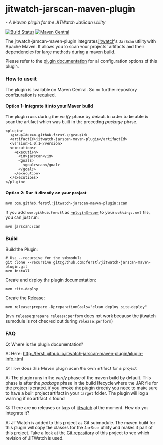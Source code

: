 # jitwatch-jarscan-maven-plugin
*- A Maven plugin for the JITWatch JarScan Utility*

[![Build Status](https://travis-ci.org/ferstl/jitwatch-jarscan-maven-plugin.svg?branch=master)](https://travis-ci.org/ferstl/jitwatch-jarscan-maven-plugin) [![Maven Central](https://maven-badges.herokuapp.com/maven-central/com.github.ferstl/jitwatch-jarscan-maven-plugin/badge.svg)](https://maven-badges.herokuapp.com/maven-central/com.github.ferstl/jitwatch-jarscan-maven-plugin)

The jitwatch-jarscan-maven-plugin integrates [jitwatch](https://github.com/AdoptOpenJDK/jitwatch)'s `JarScan` utility with Apache Maven.
It allows you to scan your projects' artifacts and their dependencies for large methods during a maven build.

Please refer to the [plugin documentation](http://ferstl.github.io/jitwatch-jarscan-maven-plugin/plugin-info.html) for all configuration options of this plugin.

### How to use it

The plugin is available on Maven Central. So no further repository configuration is required.

#### Option 1: Integrate it into your Maven build
The plugin runs during the *verify* phase by default in order to be able to scan the artifact which was built in the preceding *package* phase.

    <plugin>
      <groupId>com.github.ferstl</groupId>
      <artifactId>jitwatch-jarscan-maven-plugin</artifactId>
      <version>1.0.1</version>
      <executions>
        <execution>
          <id>jarscan</id>
          <goals>
            <goal>scan</goal>
          </goals>
        </execution>
      </executions>
    </plugin>

#### Option 2: Run it directly on your project

    mvn com.github.ferstl:jitwatch-jarscan-maven-plugin:scan
    
If you add `com.github.ferstl` as [`<pluginGroup>`](https://maven.apache.org/settings.html#Plugin_Groups) to your `settings.xml` file, you can just run:

    mvn jarscan:scan

### Build

Build the Plugin:

    # Use --recursive for the submodule
    git clone --recursive git@github.com:ferstl/jitwatch-jarscan-maven-plugin.git
    mvn install

Create and deploy the plugin documentation:

    mvn site-deploy
    
Create the Release:

    mvn release:prepare -DpreparationGoals="clean deploy site-deploy"

(`mvn release:prepare release:perform` does not work because the jitwatch sumodule is not checked out during `release:perform`)

### FAQ

Q: Where is the plugin documentation?

A: Here: http://ferstl.github.io/jitwatch-jarscan-maven-plugin/plugin-info.html

Q: How does this Maven plugin scan the own artifact for a project
 
A: The plugin runs in the *verify* phase of the maven build by default. This phase is after the *package* phase in the build lifecycle where the JAR file for the project is crated. If you invoke the plugin directly you need to make sure to have a built project artifact in your `target` folder. The plugin will log a warning if no artifact is found.
 
Q: There are no releases or tags of [jitwatch](https://github.com/AdoptOpenJDK/jitwatch) at the moment. How do you integrate it?
 
A: JITWatch is added to this project as Git submodule. The maven build for this plugin will copy the classes for the `JarScan` utility and makes it part of this project.
 Take a look at the [Git repository](https://github.com/ferstl/jitwatch-jarscan-maven-plugin) of this project to see which revision of JITWatch is used.
 
